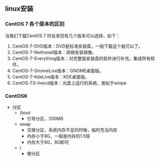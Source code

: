 ## linux安装
### CentOS 7 各个版本的区别
当我们下载CentOS 7 时会发现有几个版本可以选择，如下：     
1. CentOS-7-DVD版本：DVD是标准安装盘，一般下载这个就可以了。
2. CentOS-7-NetInstall版本：网络安装镜像。
3. CentOS-7-Everything版本：对完整版安装盘的软件进行补充，集成所有软件。
4. CentOS-7-GnomeLive版本：GNOME桌面版。
5. CentOS-7-KdeLive版本：KDE桌面版。
6. CentOS-7.0-livecd版本：光盘上运行的系统，类拟于winpe




### CentOS6
- 分区
	- /boot
		- 引导分区，200MB
	- swap
		- 交换分区，系统内存不足的时候，临时充当内存
		- 内存小于8G，一般是内存的1.5倍
		- 内存大于8G，8G即可
	- /
		- 根分区


